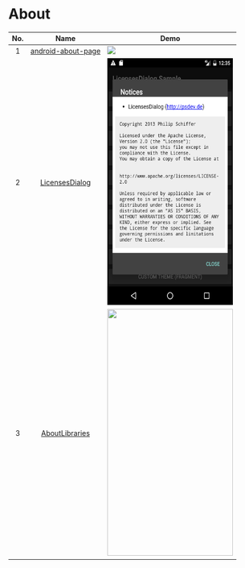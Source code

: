 About
======================
No. | Name | Demo
:---: | :---: | ---
1| [android-about-page](https://github.com/medyo/android-about-page) | ![](https://github.com/medyo/android-about-page/raw/master/resources/cover.png)
2| [LicensesDialog](https://github.com/PSDev/LicensesDialog) | <img src="https://github.com/PSDev/LicensesDialog/raw/master/screenshot.png" width="250" height="490">
3| [AboutLibraries](https://github.com/mikepenz/AboutLibraries) | <img src="https://raw.githubusercontent.com/mikepenz/AboutLibraries/master/DEV/screenshots/screenshot1_small.png" width="250" height="490">